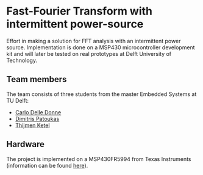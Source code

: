 # Fast-Fourier Transform with intermittent power-source
Effort in making a solution for FFT analysis with an intermittent power source. Implementation is done on a MSP430 microcontroller development kit and will later be tested on real prototypes at Delft University of Technology.

## Team members
The team consists of three students from the master Embedded Systems at TU Delft:
 - [Carlo Delle Donne](https://github.com/cdelledonne)
 - [Dimitris Patoukas](https://github.com/dpatoukas)
 - [Thijmen Ketel](https://github.com/thijmenketel)

## Hardware
The project is implemented on a MSP430FR5994 from Texas Instruments (information can be found [here](http://www.ti.com/tool/msp-exp430fr5994)).
